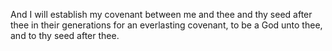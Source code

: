 And I will establish my covenant between me and thee and thy seed after thee in their generations for an everlasting covenant, to be a God unto thee, and to thy seed after thee.
